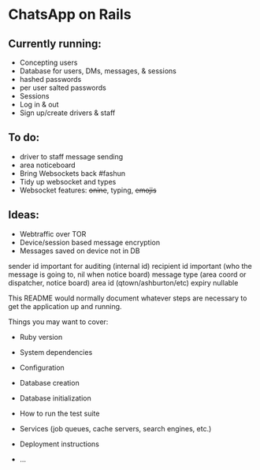 # ChatsApp on Rails


## Currently running:
* Concepting users
* Database for users, DMs, messages, & sessions
* hashed passwords
* per user salted passwords
* Sessions
* Log in & out
* Sign up/create drivers & staff

## To do:
* driver to staff message sending
* area noticeboard
* Bring Websockets back #fashun
* Tidy up websocket and types
* Websocket features: ~~onine~~, typing, ~~emojis~~


## Ideas:
* Webtraffic over TOR
* Device/session based message encryption
* Messages saved on device not in DB

sender id important for auditing (internal id)
recipient id important (who the message is going to, nil when notice board)
message type (area coord or dispatcher, notice board)
area id (qtown/ashburton/etc)
expiry nullable 

This README would normally document whatever steps are necessary to get the
application up and running.

Things you may want to cover:

* Ruby version

* System dependencies

* Configuration

* Database creation

* Database initialization

* How to run the test suite

* Services (job queues, cache servers, search engines, etc.)

* Deployment instructions

* ...
